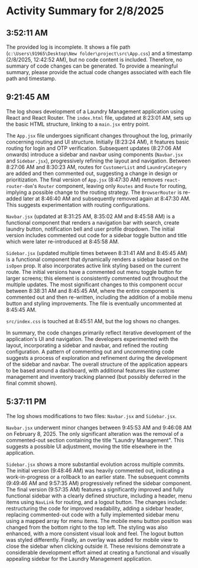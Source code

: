 # Activity Summary for 2/8/2025

## 3:52:11 AM
The provided log is incomplete.  It shows a file path (`c:\Users\91965\Desktop\New folder\project\src\App.css`) and a timestamp (2/8/2025, 12:42:52 AM), but no code content is included. Therefore, no summary of code changes can be generated.  To provide a meaningful summary, please provide the actual code changes associated with each file path and timestamp.


## 9:21:45 AM
The log shows development of a Laundry Management application using React and React Router.  The `index.html` file, updated at 8:23:01 AM, sets up the basic HTML structure, linking to a `main.jsx` entry point.

The `App.jsx` file undergoes significant changes throughout the log, primarily concerning routing and UI structure. Initially (8:23:24 AM), it features basic routing for login and OTP verification.  Subsequent updates (8:27:06 AM onwards) introduce a sidebar and navbar using components (`Navbar.jsx` and `Sidebar.jsx`), progressively refining the layout and navigation. Between 8:27:06 AM and 8:30:23 AM,  routes for `CustomerList` and `LaundryCategory` are added and then commented out, suggesting a change in design or prioritization. The final version of `App.jsx` (8:47:30 AM) removes `react-router-dom`'s `Router` component, leaving only `Routes` and `Route` for routing, implying a possible change to the routing strategy.  The `BrowserRouter` is re-added later at 8:46:40 AM and subsequently removed again at 8:47:30 AM. This suggests experimentation with routing configurations.

`Navbar.jsx` (updated at 8:31:25 AM, 8:35:02 AM and 8:45:58 AM) is a functional component that renders a navigation bar with search, create laundry button, notification bell and user profile dropdown.  The initial version includes commented out code for a sidebar toggle button and title which were later re-introduced at 8:45:58 AM.

`Sidebar.jsx` (updated multiple times between 8:31:41 AM and 8:45:45 AM) is a functional component that dynamically renders a sidebar based on the `isOpen` prop.  It also incorporates active link styling based on the current route.  The initial versions have a commented out menu toggle button for larger screens; this element is consistently commented out throughout the multiple updates.  The most significant changes to this component occur between 8:38:31 AM and 8:45:45 AM, where the entire component is commented out and then re-written, including the addition of a mobile menu button and styling improvements. The file is eventually uncommented at 8:45:45 AM.

`src/index.css` is touched at 8:45:51 AM, but the log shows no changes.

In summary, the code changes primarily reflect iterative development of the application's UI and navigation.  The developers experimented with the layout, incorporating a sidebar and navbar, and refined the routing configuration.  A pattern of commenting out and uncommenting code suggests a process of exploration and refinement during the development of the sidebar and navbar.  The overall structure of the application appears to be based around a dashboard, with additional features like customer management and inventory tracking planned (but possibly deferred in the final commit shown).


## 5:37:11 PM
The log shows modifications to two files: `Navbar.jsx` and `Sidebar.jsx`.

`Navbar.jsx` underwent minor changes between 9:45:53 AM and 9:46:08 AM on February 8, 2025.  The only significant alteration was the removal of a commented-out section containing the title "Laundry Management". This suggests a possible UI adjustment, moving the title elsewhere in the application.


`Sidebar.jsx` shows a more substantial evolution across multiple commits. The initial version (9:48:46 AM) was heavily commented out, indicating a work-in-progress or a rollback to an earlier state.  The subsequent commits (9:49:46 AM and 9:57:35 AM) progressively refined the sidebar component.  The final version (9:57:35 AM) features a significantly improved and fully functional sidebar with a clearly defined structure, including a header, menu items using `NavLink` for routing, and a logout button. The changes include:  restructuring the code for improved readability, adding a sidebar header,  replacing commented-out code with a fully implemented sidebar menu using a mapped array for menu items. The mobile menu button position was changed from the bottom right to the top left.  The styling was also enhanced, with a more consistent visual look and feel.  The logout button was styled differently.  Finally, an overlay was added for mobile view to close the sidebar when clicking outside it.  These revisions demonstrate a considerable development effort aimed at creating a functional and visually appealing sidebar for the Laundry Management application.
